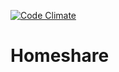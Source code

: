 [![Code Climate](https://codeclimate.com/github/TyThompson/homeshare/badges/gpa.svg)](https://codeclimate.com/github/TyThompson/homeshare)

# Homeshare
